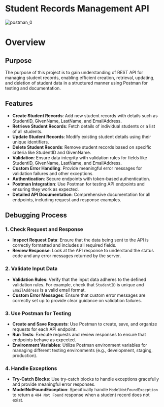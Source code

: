  
 # Student Records Management API

![postman_0](https://github.com/user-attachments/assets/eda9fc36-102b-4ee4-a5d9-3871f6069810)

# Overview

<h2>Purpose</h2>

The purpose of this project is to gain understanding of REST API for managing student records, enabling efficient creation, retrieval, updating, and deletion of student data in a structured manner using Postman for testing and documentation.


<h2>Features</h2>

- **Create Student Records**: Add new student records with details such as StudentID, GivenName, LastName, and EmailAddress.
- **Retrieve Student Records**: Fetch details of individual students or a list of all students.
- **Update Student Records**: Modify existing student details using their unique identifiers.
- **Delete Student Records**: Remove student records based on specific criteria like StudentID and GivenName.
- **Validation**: Ensure data integrity with validation rules for fields like StudentID, GivenName, LastName, and EmailAddress.
- **Custom Error Handling**: Provide meaningful error messages for validation failures and other exceptions.
- **Authentication**: Secure endpoints with token-based authentication.
- **Postman Integration**: Use Postman for testing API endpoints and ensuring they work as expected.
- **Detailed API Documentation**: Comprehensive documentation for all endpoints, including request and response examples.


<h2>Debugging Process</h2>

### 1. Check Request and Response

- **Inspect Request Data**: Ensure that the data being sent to the API is correctly formatted and includes all required fields.
- **Review Response**: Look at the API response to understand the status code and any error messages returned by the server.

### 2. Validate Input Data

- **Validation Rules**: Verify that the input data adheres to the defined validation rules. For example, check that `StudentID` is unique and `EmailAddress` is a valid email format.
- **Custom Error Messages**: Ensure that custom error messages are correctly set up to provide clear guidance on validation failures.

### 3. Use Postman for Testing

- **Create and Save Requests**: Use Postman to create, save, and organize requests for each API endpoint.
- **Run Tests**: Execute requests and review responses to ensure that endpoints behave as expected.
- **Environment Variables**: Utilize Postman environment variables for managing different testing environments (e.g., development, staging, production).

### 4. Handle Exceptions

- **Try-Catch Blocks**: Use try-catch blocks to handle exceptions gracefully and provide meaningful error responses.
- **ModelNotFoundException**: Specifically handle `ModelNotFoundException` to return a `404 Not Found` response when a student record does not exist.


 
